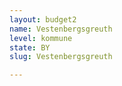 ```yaml
---
layout: budget2
name: Vestenbergsgreuth
level: kommune
state: BY
slug: Vestenbergsgreuth

---
```



